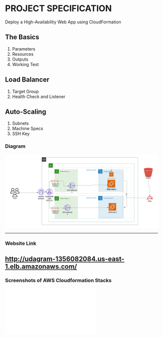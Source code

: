 # PROJECT SPECIFICATION
Deploy a High-Availability Web App using CloudFormation 
## The Basics
1. Parameters 
2. Resources
3. Outputs
4. Working Test
## Load Balancer
1. Target Group
2. Health Check and Listener
## Auto-Scaling
1. Subnets
2. Machine Specs
3. SSH Key

### Diagram
![image info](./img/web-app-arch.png)

---
### Website Link
http://udagram-1356082084.us-east-1.elb.amazonaws.com/
---
### Screenshots of AWS Cloudformation Stacks
![docs](.docs/sreenshots.pdf)
